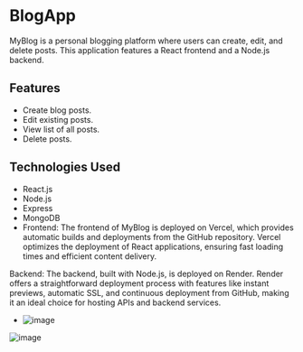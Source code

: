 # BlogApp

MyBlog is a personal blogging platform where users can create, edit, and delete posts. This application features a React frontend and a Node.js backend.

## Features
- Create blog posts.
- Edit existing posts.
- View list of all posts.
- Delete posts.

## Technologies Used
- React.js
- Node.js
- Express
- MongoDB
- Frontend: The frontend of MyBlog is deployed on Vercel, which provides automatic builds and deployments from the GitHub repository. Vercel optimizes the deployment of React applications, ensuring fast loading times and efficient content delivery.

Backend: The backend, built with Node.js, is deployed on Render. Render offers a straightforward deployment process with features like instant previews, automatic SSL, and continuous deployment from GitHub, making it an ideal choice for hosting APIs and backend services.

- ![image](https://github.com/user-attachments/assets/96a345e8-c463-4efa-aedd-f2882371c2d1)

![image](https://github.com/user-attachments/assets/b229993f-7988-4f0b-8d61-a5d5809d420d)
